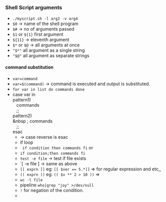 ### Shell Script arguments
* `./myscript.sh -l arg2 -v arg4`
* `$0` -> name of the shell program
* `$#` -> no of arguments passed
* `$1` or `${1}` first argument
*  `${11}` -> eleventh argument
*  `$*` or `$@` -> all arguments at once
*  `"$*"` all argument as a single string
*  `"$@"` all argument as separate strings

#### command substitution
* ````var=command````
* `var=$(command)` -> command is executed and output is substituted.
* ```for var in list do commands done```
*  case var in \
   pattern1) \
   &nbsp;&nbsp; commands \
   &nbsp;&nbsp; ;; \
   pattern2) \
   &nbsp&nbsp;; commands \
    &nbsp;&nbsp; ;; \
   esac
   * -> case reverse is esac
   * if loop
   * ` if condition then commands fi` or 
   * `if condition;then commands fi`
   *  `test -e file` -> test if file exists
   *  `[ -e file ] -> same as above
   *  `[[ exprn ]]` eg: `[[ $ver == 5.*]]` => for regular expression and etc,, 
   *  `(( exprn ))` eg: `(( $v ** 2 > 10 ))` => 
   *  ` wc -l file `
   *  pipeline `who|grep "joy" >/dev/null`
   *  `!` for negation of the condition.
   *  
